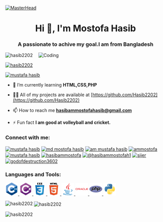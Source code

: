 [![MasterHead](https://user-images.githubusercontent.com/74038190/212748842-9fcbad5b-6173-4175-8a61-521f3dbb7514.gif)](https://.io)
<h1 align="center">Hi 👋, I'm Mostofa Hasib</h1>
<h3 align="center">A passionate to achive my goal.I am from Bangladesh</h3>
            <img align="right" alt="Coding" width="400" src="https://present.readthedocs.io/en/latest/_images/welcome-to-coding.gif">

<p align="left"> <img src="https://komarev.com/ghpvc/?username=hasib2202&label=Profile%20views&color=0e75b6&style=flat" alt="hasib2202" /> </p>

<p align="left"> <a href="https://github.com/ryo-ma/github-profile-trophy"><img src="https://github-profile-trophy.vercel.app/?username=hasib2202" alt="hasib2202" /></a> </p>

<p align="left"> <a href="https://twitter.com/mustafa hasib" target="blank"><img src="https://img.shields.io/twitter/follow/mustafa hasib?logo=twitter&style=for-the-badge" alt="mustafa hasib" /></a> </p>

- 🌱 I’m currently learning **HTML,CSS,PHP**

- 👨‍💻 All of my projects are available at [https://github.com/Hasib2202](https://github.com/Hasib2202)

- 📫 How to reach me **hasibammostofahasib@gmail.com**

- ⚡ Fun fact **I am good at volleyball and cricket.**

<h3 align="left">Connect with me:</h3>
<p align="left">
<a href="https://twitter.com/mustafa hasib" target="blank"><img align="center" src="https://raw.githubusercontent.com/rahuldkjain/github-profile-readme-generator/master/src/images/icons/Social/twitter.svg" alt="mustafa hasib" height="30" width="40" /></a>
<a href="https://linkedin.com/in/md mostofa hasib" target="blank"><img align="center" src="https://raw.githubusercontent.com/rahuldkjain/github-profile-readme-generator/master/src/images/icons/Social/linked-in-alt.svg" alt="md mostofa hasib" height="30" width="40" /></a>
<a href="https://fb.com/am mustafa hasib" target="blank"><img align="center" src="https://raw.githubusercontent.com/rahuldkjain/github-profile-readme-generator/master/src/images/icons/Social/facebook.svg" alt="am mustafa hasib" height="30" width="40" /></a>
<a href="https://instagram.com/ammostofa" target="blank"><img align="center" src="https://raw.githubusercontent.com/rahuldkjain/github-profile-readme-generator/master/src/images/icons/Social/instagram.svg" alt="ammostofa" height="30" width="40" /></a>
<a href="https://www.youtube.com/c/mustafa hasib" target="blank"><img align="center" src="https://raw.githubusercontent.com/rahuldkjain/github-profile-readme-generator/master/src/images/icons/Social/youtube.svg" alt="mustafa hasib" height="30" width="40" /></a>
<a href="https://www.codechef.com/users/hasibammostofa" target="blank"><img align="center" src="https://cdn.jsdelivr.net/npm/simple-icons@3.1.0/icons/codechef.svg" alt="hasibammostofa" height="30" width="40" /></a>
<a href="https://www.hackerrank.com/@hasibammostofah1" target="blank"><img align="center" src="https://raw.githubusercontent.com/rahuldkjain/github-profile-readme-generator/master/src/images/icons/Social/hackerrank.svg" alt="@hasibammostofah1" height="30" width="40" /></a>
<a href="https://codeforces.com/profile/sijer" target="blank"><img align="center" src="https://raw.githubusercontent.com/rahuldkjain/github-profile-readme-generator/master/src/images/icons/Social/codeforces.svg" alt="sijer" height="30" width="40" /></a>
<a href="https://discord.gg/godofdestruction3602" target="blank"><img align="center" src="https://raw.githubusercontent.com/rahuldkjain/github-profile-readme-generator/master/src/images/icons/Social/discord.svg" alt="godofdestruction3602" height="30" width="40" /></a>
</p>

<h3 align="left">Languages and Tools:</h3>
<p align="left"> <a href="https://www.w3schools.com/cpp/" target="_blank" rel="noreferrer"> <img src="https://raw.githubusercontent.com/devicons/devicon/master/icons/cplusplus/cplusplus-original.svg" alt="cplusplus" width="40" height="40"/> </a> <a href="https://www.w3schools.com/cs/" target="_blank" rel="noreferrer"> <img src="https://raw.githubusercontent.com/devicons/devicon/master/icons/csharp/csharp-original.svg" alt="csharp" width="40" height="40"/> </a> <a href="https://www.w3schools.com/css/" target="_blank" rel="noreferrer"> <img src="https://raw.githubusercontent.com/devicons/devicon/master/icons/css3/css3-original-wordmark.svg" alt="css3" width="40" height="40"/> </a> <a href="https://www.w3.org/html/" target="_blank" rel="noreferrer"> <img src="https://raw.githubusercontent.com/devicons/devicon/master/icons/html5/html5-original-wordmark.svg" alt="html5" width="40" height="40"/> </a> <a href="https://www.java.com" target="_blank" rel="noreferrer"> <img src="https://raw.githubusercontent.com/devicons/devicon/master/icons/java/java-original.svg" alt="java" width="40" height="40"/> </a> <a href="https://www.oracle.com/" target="_blank" rel="noreferrer"> <img src="https://raw.githubusercontent.com/devicons/devicon/master/icons/oracle/oracle-original.svg" alt="oracle" width="40" height="40"/> </a> <a href="https://www.php.net" target="_blank" rel="noreferrer"> <img src="https://raw.githubusercontent.com/devicons/devicon/master/icons/php/php-original.svg" alt="php" width="40" height="40"/> </a> <a href="https://www.python.org" target="_blank" rel="noreferrer"> <img src="https://raw.githubusercontent.com/devicons/devicon/master/icons/python/python-original.svg" alt="python" width="40" height="40"/> </a> </p>

<p><img align="left" src="https://github-readme-stats.vercel.app/api/top-langs?username=hasib2202&show_icons=true&locale=en&layout=compact" alt="hasib2202" /></p>

<p>&nbsp;<img align="center" src="https://github-readme-stats.vercel.app/api?username=hasib2202&show_icons=true&locale=en" alt="hasib2202" /></p>

<p><img align="center" src="https://github-readme-streak-stats.herokuapp.com/?user=hasib2202&" alt="hasib2202" /></p>

